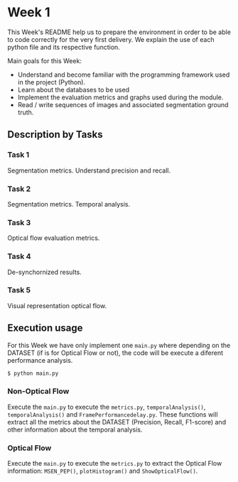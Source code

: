 # Week 1

This Week's README help us to prepare the environment in order to be able to code correctly for the very first delivery. We explain the use of each python file and its respective function.

Main goals for this Week:

- Understand and become familiar with the programming framework used in the project (Python).
- Learn about the databases to be used
- Implement the evaluation metrics and graphs used during the module.
- Read / write sequences of images and associated segmentation ground truth.

## Description by Tasks

### Task 1

Segmentation metrics. Understand precision and recall.

### Task 2

Segmentation metrics. Temporal analysis.

### Task 3

Optical flow evaluation metrics.

### Task 4

De-synchornized results.

### Task 5

Visual representation optical flow.

## Execution usage

For this Week we have only implement one `main.py` where depending on the DATASET (if is for Optical Flow or not), the code will be execute a diferent performance analysis.

```sh
$ python main.py
```

### Non-Optical Flow
Execute the `main.py` to execute the `metrics.py`, `temporalAnalysis()`, `temporalAnalysis()` and `FramePerformancedelay.py`. These functions will extract all the metrics about the DATASET (Precision, Recall, F1-score) and other information about the temporal analysis.

### Optical Flow
Execute the `main.py` to execute the `metrics.py` to extract the Optical Flow information: `MSEN_PEP()`, `plotHistogram()` and `ShowOpticalFlow()`.
